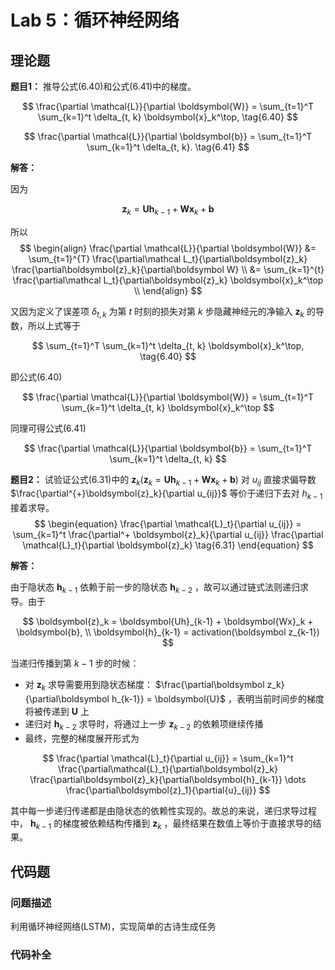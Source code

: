 # Lab 5：循环神经网络

## 理论题

**题目1：** 推导公式(6.40)和公式(6.41)中的梯度。

$$
\frac{\partial \mathcal{L}}{\partial \boldsymbol{W}} = \sum_{t=1}^T \sum_{k=1}^t \delta_{t, k} \boldsymbol{x}_k^\top, \tag{6.40}
$$

$$
\frac{\partial \mathcal{L}}{\partial \boldsymbol{b}} = \sum_{t=1}^T \sum_{k=1}^t \delta_{t, k}. \tag{6.41}
$$

**解答：** 

因为

$$
\boldsymbol{z}_k = \boldsymbol{Uh}_{k-1} + \boldsymbol{Wx}_k + \boldsymbol{b}
$$

所以
$$
\begin{align}
\frac{\partial \mathcal{L}}{\partial \boldsymbol{W}} &= \sum_{t=1}^{T} \frac{\partial\mathcal L_t}{\partial\boldsymbol{z}_k} \frac{\partial\boldsymbol{z}_k}{\partial\boldsymbol W} \\
&= \sum_{k=1}^{t} \frac{\partial\mathcal L_t}{\partial\boldsymbol{z}_k} \boldsymbol{x}_k^\top \\
\end{align}
$$

又因为定义了误差项 $\delta_{t,k}$ 为第 $t$ 时刻的损失对第 $k$ 步隐藏神经元的净输入 $\boldsymbol{z}_k$ 的导数，所以上式等于

$$
\sum_{t=1}^T \sum_{k=1}^t \delta_{t, k} \boldsymbol{x}_k^\top, \tag{6.40}
$$

即公式(6.40)

$$
\frac{\partial \mathcal{L}}{\partial \boldsymbol{W}} = \sum_{t=1}^T \sum_{k=1}^t \delta_{t, k} \boldsymbol{x}_k^\top
$$

同理可得公式(6.41)

$$
\frac{\partial \mathcal{L}}{\partial \boldsymbol{b}} = \sum_{t=1}^T \sum_{k=1}^t \delta_{t, k}
$$



**题目2：** 试验证公式(6.31)中的 $\boldsymbol{z}_k(\boldsymbol{z}_k = \boldsymbol{Uh}_{k-1} + \boldsymbol{Wx}_k + \boldsymbol{b})$ 对 $u_{ij}$ 直接求偏导数 $\frac{\partial^{+}\boldsymbol{z}_k}{\partial u_{ij}}$ 等价于递归下去对 $h_{k-1}$ 接着求导。
$$
\begin{equation}
\frac{\partial \mathcal{L}_t}{\partial u_{ij}} = \sum_{k=1}^t \frac{\partial^+ \boldsymbol{z}_k}{\partial u_{ij}} \frac{\partial \mathcal{L}_t}{\partial \boldsymbol{z}_k} \tag{6.31}
\end{equation}
$$

**解答：**

由于隐状态 $\boldsymbol h_{k-1}$ 依赖于前一步的隐状态 $\boldsymbol h_{k-2}$ ，故可以通过链式法则递归求导。由于

$$
\boldsymbol{z}_k = \boldsymbol{Uh}_{k-1} + \boldsymbol{Wx}_k + \boldsymbol{b}, \\
\boldsymbol{h}_{k-1} = activation(\boldsymbol z_{k-1})
$$

当递归传播到第 $k-1$ 步的时候：

- 对 $\boldsymbol z_k$ 求导需要用到隐状态梯度： $\frac{\partial\boldsymbol z_k}{\partial\boldsymbol h_{k-1}} = \boldsymbol{U}$ ，表明当前时间步的梯度将被传递到 $\boldsymbol{U}$ 上
- 递归对 $\boldsymbol{h}_{k-2}$ 求导时，将通过上一步 $\boldsymbol{z}_{k-2}$ 的依赖项继续传播
- 最终，完整的梯度展开形式为

$$
\frac{\partial \mathcal{L}_t}{\partial u_{ij}} = \sum_{k=1}^t \frac{\partial\mathcal{L}_t}{\partial\boldsymbol{z}_k} \frac{\partial\boldsymbol{z}_k}{\partial\boldsymbol{h}_{k-1}} \dots \frac{\partial\boldsymbol{z}_1}{\partial{u}_{ij}}
$$

其中每一步递归传递都是由隐状态的依赖性实现的。故总的来说，递归求导过程中， $\boldsymbol h_{k-1}$ 的梯度被依赖结构传播到 $\boldsymbol z_k$ ，最终结果在数值上等价于直接求导的结果。 

## 代码题

### 问题描述
利用循环神经网络(LSTM)，实现简单的古诗生成任务

### 代码补全

